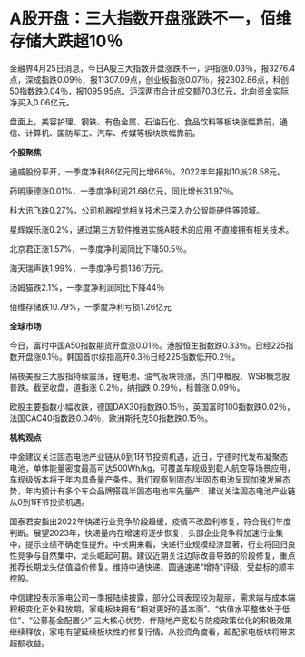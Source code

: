 # A股开盘：三大指数开盘涨跌不一，佰维存储大跌超10％

金融界4月25日消息，今日A股三大指数开盘涨跌不一，沪指涨0.03％，报3276.4点，深成指跌0.09％，报11307.09点，创业板指涨0.07％，报2302.86点，科创50指数跌0.04％，报1095.95点。沪深两市合计成交额70.3亿元，北向资金实际净买入0.06亿元。

盘面上，美容护理、钢铁、有色金属、石油石化、食品饮料等板块涨幅靠前，通信、计算机、国防军工、汽车、传媒等板块跌幅靠前。

**个股聚焦**

通威股份平开，一季度净利86亿元同比增66％，2022年年报拟10派28.58元。

药明康德涨0.01%，一季度净利润21.68亿元，同比增长31.97％。

科大讯飞跌0.27%，公司机器视觉相关技术已深入办公智能硬件等领域。

星辉娱乐涨0.2%，通过第三方软件推进实施AI技术的应用 不直接拥有相关技术。

北京君正涨1.57%，一季度净利润同比下降50.5％。

海天瑞声跌1.99%，一季度净亏损1361万元。

汤姆猫跌2.1%，一季度净利润同比下降44％

佰维存储跌10.79%，一季度净利亏损1.26亿元

**全球市场**

今日，富时中国A50指数期货开盘涨0.01％。港股恒生指数跌0.33％。日经225指数开盘涨0.1％。韩国首尔综指高开0.3％日经225指数低开0.2％。

隔夜美股三大股指持续震荡，锂电池、油气板块领涨，热门中概股、WSB概念股普跌。截至收盘，道指涨 0.2％，纳指跌 0.29％，标普涨 0.09％。

欧股主要指数小幅收跌，德国DAX30指数跌0.15％，英国富时100指数跌0.02％，法国CAC40指数跌0.04％，欧洲斯托克50指数跌0.15％。

**机构观点**

中金建议关注固态电池产业链从0到1环节投资机遇，近日，宁德时代发布凝聚态电池，单体能量密度最高可达500Wh/kg，可覆盖车规级到载人航空等场景应用，车规级版本将于年内具备量产条件。我们观察到固态/半固态电池呈现加速发展态势，年内预计有多个车企品牌搭载半固态电池率先量产，建议关注固态电池产业链从0到1环节投资机遇。

国泰君安指出2022年快递行业竞争阶段趋缓，疫情不改盈利修复，符合我们年度判断。展望2023年，快递量内在增速将逐步恢复，头部企业竞争将加速行业集中，提示业绩不确定性提升。中长期来看，快递行业规模经济显著，行业将回归良性竞争与自然集中，龙头崛起可期。建议近期关注边际改善导致的阶段修复，重点推荐长期龙头估值溢价修复。维持中通快递、圆通速递“增持”评级，受益标的顺丰控股。

中信建投表示家电公司一季报陆续披露，部分公司表现较为靓丽，需求端与成本端积极变化正处释放期。家电板块拥有“相对更好的基本面”、“估值水平整体处于低位”、“公募基金配置少”
三大核心优势，伴随地产宽松与防疫政策优化的积极效果继续释放，家电有望延续板块性的修复行情。从投资角度看，超配家电板块将带来超额收益。

